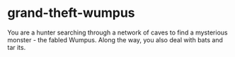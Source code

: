 # grand-theft-wumpus

You are a hunter searching through a network of caves to find a mysterious
monster - the fabled Wumpus. Along the way, you also deal with bats and tar its.
